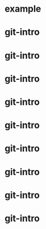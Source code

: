 # example
# git-intro
# git-intro
# git-intro
# git-intro
# git-intro
# git-intro
# git-intro
# git-intro
# git-intro
